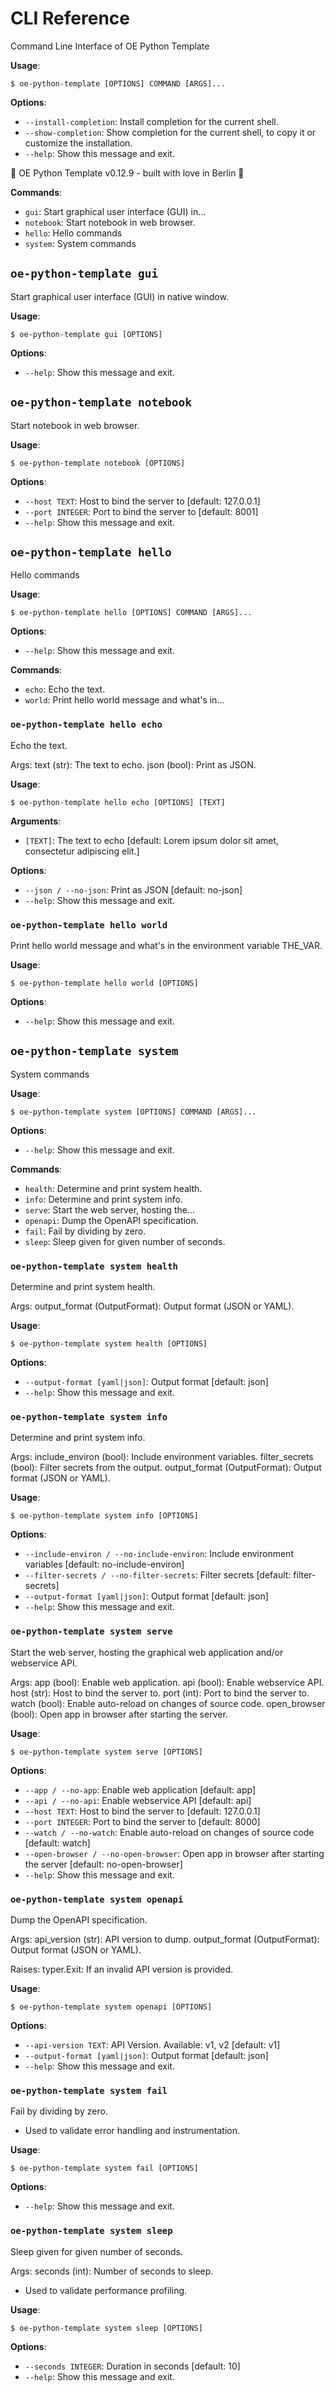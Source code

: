 # CLI Reference

Command Line Interface of OE Python Template

**Usage**:

```console
$ oe-python-template [OPTIONS] COMMAND [ARGS]...
```

**Options**:

* `--install-completion`: Install completion for the current shell.
* `--show-completion`: Show completion for the current shell, to copy it or customize the installation.
* `--help`: Show this message and exit.

🧠 OE Python Template v0.12.9 - built with love in Berlin 🐻

**Commands**:

* `gui`: Start graphical user interface (GUI) in...
* `notebook`: Start notebook in web browser.
* `hello`: Hello commands
* `system`: System commands

## `oe-python-template gui`

Start graphical user interface (GUI) in native window.

**Usage**:

```console
$ oe-python-template gui [OPTIONS]
```

**Options**:

* `--help`: Show this message and exit.

## `oe-python-template notebook`

Start notebook in web browser.

**Usage**:

```console
$ oe-python-template notebook [OPTIONS]
```

**Options**:

* `--host TEXT`: Host to bind the server to  [default: 127.0.0.1]
* `--port INTEGER`: Port to bind the server to  [default: 8001]
* `--help`: Show this message and exit.

## `oe-python-template hello`

Hello commands

**Usage**:

```console
$ oe-python-template hello [OPTIONS] COMMAND [ARGS]...
```

**Options**:

* `--help`: Show this message and exit.

**Commands**:

* `echo`: Echo the text.
* `world`: Print hello world message and what&#x27;s in...

### `oe-python-template hello echo`

Echo the text.

Args:
    text (str): The text to echo.
    json (bool): Print as JSON.

**Usage**:

```console
$ oe-python-template hello echo [OPTIONS] [TEXT]
```

**Arguments**:

* `[TEXT]`: The text to echo  [default: Lorem ipsum dolor sit amet, consectetur adipiscing elit.]

**Options**:

* `--json / --no-json`: Print as JSON  [default: no-json]
* `--help`: Show this message and exit.

### `oe-python-template hello world`

Print hello world message and what&#x27;s in the environment variable THE_VAR.

**Usage**:

```console
$ oe-python-template hello world [OPTIONS]
```

**Options**:

* `--help`: Show this message and exit.

## `oe-python-template system`

System commands

**Usage**:

```console
$ oe-python-template system [OPTIONS] COMMAND [ARGS]...
```

**Options**:

* `--help`: Show this message and exit.

**Commands**:

* `health`: Determine and print system health.
* `info`: Determine and print system info.
* `serve`: Start the web server, hosting the...
* `openapi`: Dump the OpenAPI specification.
* `fail`: Fail by dividing by zero.
* `sleep`: Sleep given for given number of seconds.

### `oe-python-template system health`

Determine and print system health.

Args:
    output_format (OutputFormat): Output format (JSON or YAML).

**Usage**:

```console
$ oe-python-template system health [OPTIONS]
```

**Options**:

* `--output-format [yaml|json]`: Output format  [default: json]
* `--help`: Show this message and exit.

### `oe-python-template system info`

Determine and print system info.

Args:
    include_environ (bool): Include environment variables.
    filter_secrets (bool): Filter secrets from the output.
    output_format (OutputFormat): Output format (JSON or YAML).

**Usage**:

```console
$ oe-python-template system info [OPTIONS]
```

**Options**:

* `--include-environ / --no-include-environ`: Include environment variables  [default: no-include-environ]
* `--filter-secrets / --no-filter-secrets`: Filter secrets  [default: filter-secrets]
* `--output-format [yaml|json]`: Output format  [default: json]
* `--help`: Show this message and exit.

### `oe-python-template system serve`

Start the web server, hosting the graphical web application and/or webservice API.

Args:
    app (bool): Enable web application.
    api (bool): Enable webservice API.
    host (str): Host to bind the server to.
    port (int): Port to bind the server to.
    watch (bool): Enable auto-reload on changes of source code.
    open_browser (bool): Open app in browser after starting the server.

**Usage**:

```console
$ oe-python-template system serve [OPTIONS]
```

**Options**:

* `--app / --no-app`: Enable web application  [default: app]
* `--api / --no-api`: Enable webservice API  [default: api]
* `--host TEXT`: Host to bind the server to  [default: 127.0.0.1]
* `--port INTEGER`: Port to bind the server to  [default: 8000]
* `--watch / --no-watch`: Enable auto-reload on changes of source code  [default: watch]
* `--open-browser / --no-open-browser`: Open app in browser after starting the server  [default: no-open-browser]
* `--help`: Show this message and exit.

### `oe-python-template system openapi`

Dump the OpenAPI specification.

Args:
    api_version (str): API version to dump.
    output_format (OutputFormat): Output format (JSON or YAML).

Raises:
    typer.Exit: If an invalid API version is provided.

**Usage**:

```console
$ oe-python-template system openapi [OPTIONS]
```

**Options**:

* `--api-version TEXT`: API Version. Available: v1, v2  [default: v1]
* `--output-format [yaml|json]`: Output format  [default: json]
* `--help`: Show this message and exit.

### `oe-python-template system fail`

Fail by dividing by zero.

- Used to validate error handling and instrumentation.

**Usage**:

```console
$ oe-python-template system fail [OPTIONS]
```

**Options**:

* `--help`: Show this message and exit.

### `oe-python-template system sleep`

Sleep given for given number of seconds.

Args:
    seconds (int): Number of seconds to sleep.

- Used to validate performance profiling.

**Usage**:

```console
$ oe-python-template system sleep [OPTIONS]
```

**Options**:

* `--seconds INTEGER`: Duration in seconds  [default: 10]
* `--help`: Show this message and exit.
